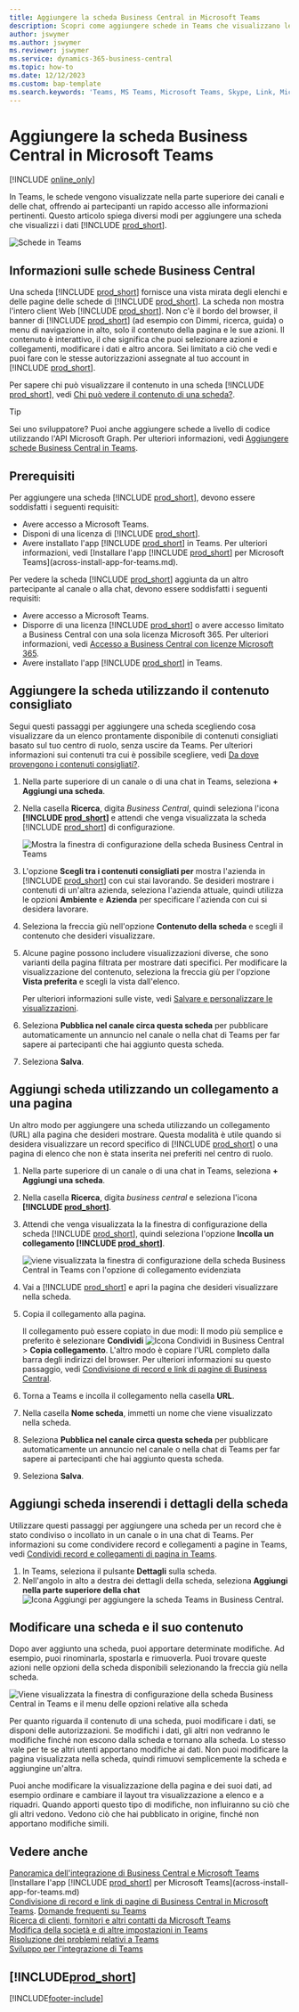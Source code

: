 ```yaml
---
title: Aggiungere la scheda Business Central in Microsoft Teams
description: Scopri come aggiungere schede in Teams che visualizzano le pagine Business Central.
author: jswymer
ms.author: jswymer
ms.reviewer: jswymer
ms.service: dynamics-365-business-central
ms.topic: how-to
ms.date: 12/12/2023
ms.custom: bap-template
ms.search.keywords: 'Teams, MS Teams, Microsoft Teams, Skype, Link, Microsoft 365, collaborate, collaboration, teamwork, share records, tab'
---
```


# Aggiungere la scheda Business Central in Microsoft Teams

[!INCLUDE [online_only](includes/online_only.md)]

In Teams, le schede vengono visualizzate nella parte superiore dei canali e delle chat, offrendo ai partecipanti un rapido accesso alle informazioni pertinenti. Questo articolo spiega diversi modi per aggiungere una scheda che visualizzi i dati [!INCLUDE [prod_short](includes/prod_short.md)].

![Schede in Teams](media/teams-tabs-border.png)

## Informazioni sulle schede Business Central

Una scheda [!INCLUDE [prod_short](includes/prod_short.md)] fornisce una vista mirata degli elenchi e delle pagine delle schede di [!INCLUDE [prod_short](includes/prod_short.md)]. La scheda non mostra l'intero client Web [!INCLUDE [prod_short](includes/prod_short.md)]. Non c'è il bordo del browser, il banner di [!INCLUDE [prod_short](includes/prod_short.md)] (ad esempio con Dimmi, ricerca, guida) o menu di navigazione in alto, solo il contenuto della pagina e le sue azioni. Il contenuto è interattivo, il che significa che puoi selezionare azioni e collegamenti, modificare i dati e altro ancora. Sei limitato a ciò che vedi e puoi fare con le stesse autorizzazioni assegnate al tuo account in [!INCLUDE [prod_short](includes/prod_short.md)].

Per sapere chi può visualizzare il contenuto in una scheda [!INCLUDE [prod_short](includes/prod_short.md)], vedi [Chi può vedere il contenuto di una scheda?](/dynamics365/business-central/teams-faq?tabs=tabs#who-can-view).

> [!TIP]
> Sei uno sviluppatore? Puoi anche aggiungere schede a livello di codice utilizzando l'API Microsoft Graph. Per ulteriori informazioni, vedi [Aggiungere schede Business Central in Teams](/dynamics365/business-central/dev-itpro/developer/devenv-develop-for-teams-tabs).  

## Prerequisiti

Per aggiungere una scheda [!INCLUDE [prod_short](includes/prod_short.md)], devono essere soddisfatti i seguenti requisiti:

- Avere accesso a Microsoft Teams.
- Disponi di una licenza di [!INCLUDE [prod_short](includes/prod_short.md)].
- Avere installato l'app [!INCLUDE [prod_short](includes/prod_short.md)] in Teams. Per ulteriori informazioni, vedi [Installare l'app [!INCLUDE [prod_short](includes/prod_short.md)] per Microsoft Teams](across-install-app-for-teams.md).

Per vedere la scheda [!INCLUDE [prod_short](includes/prod_short.md)] aggiunta da un altro partecipante al canale o alla chat, devono essere soddisfatti i seguenti requisiti:

- Avere accesso a Microsoft Teams.
- Disporre di una licenza [!INCLUDE [prod_short](includes/prod_short.md)] o avere accesso limitato a Business Central con una sola licenza Microsoft 365. Per ulteriori informazioni, vedi [Accesso a Business Central con licenze Microsoft 365](admin-access-with-m365-license.md).
- Avere installato l'app [!INCLUDE [prod_short](includes/prod_short.md)] in Teams.

## Aggiungere la scheda utilizzando il contenuto consigliato

Segui questi passaggi per aggiungere una scheda scegliendo cosa visualizzare da un elenco prontamente disponibile di contenuti consigliati basato sul tuo centro di ruolo, senza uscire da Teams. Per ulteriori informazioni sui contenuti tra cui è possibile scegliere, vedi [Da dove provengono i contenuti consigliati?](/dynamics365/business-central/teams-faq?tabs=tabs#where-does-the-recommended-content-come-from).

1. Nella parte superiore di un canale o di una chat in Teams, seleziona **+ Aggiungi una scheda**.
2. Nella casella **Ricerca**, digita *Business Central*, quindi seleziona l'icona **[!INCLUDE [prod_short](includes/prod_short.md)]** e attendi che venga visualizzata la scheda [!INCLUDE [prod_short](includes/prod_short.md)] di configurazione.

   ![Mostra la finestra di configurazione della scheda Business Central in Teams](media/teams-bc-tab-config-window.png)

3. L'opzione **Scegli tra i contenuti consigliati per** mostra l'azienda in [!INCLUDE [prod_short](includes/prod_short.md)] con cui stai lavorando. Se desideri mostrare i contenuti di un'altra azienda, seleziona l'azienda attuale, quindi utilizza le opzioni **Ambiente** e **Azienda** per specificare l'azienda con cui si desidera lavorare.
4. Seleziona la freccia giù nell'opzione **Contenuto della scheda** e scegli il contenuto che desideri visualizzare.

   <!-- The list shows all pages that are bookmarked on your role center in [!INCLUDE [prod_short](includes/prod_short.md)]. To learn more about the content that you can choose from, see [Where does the recommended content come from?](teams-faq.md#recommended-content).-->
5. Alcune pagine possono includere visualizzazioni diverse, che sono varianti della pagina filtrata per mostrare dati specifici. Per modificare la visualizzazione del contenuto, seleziona la freccia giù per l'opzione **Vista preferita** e scegli la vista dall'elenco.

   Per ulteriori informazioni sulle viste, vedi [Salvare e personalizzare le visualizzazioni](ui-views.md).
6. Seleziona **Pubblica nel canale circa questa scheda** per pubblicare automaticamente un annuncio nel canale o nella chat di Teams per far sapere ai partecipanti che hai aggiunto questa scheda.
7. Seleziona **Salva**.

## Aggiungi scheda utilizzando un collegamento a una pagina

Un altro modo per aggiungere una scheda utilizzando un collegamento (URL) alla pagina che desideri mostrare. Questa modalità è utile quando si desidera visualizzare un record specifico di [!INCLUDE [prod_short](includes/prod_short.md)] o una pagina di elenco che non è stata inserita nei preferiti nel centro di ruolo.

1. Nella parte superiore di un canale o di una chat in Teams, seleziona **+ Aggiungi una scheda**.
2. Nella casella **Ricerca**, digita *business central* e seleziona l'icona **[!INCLUDE [prod_short](includes/prod_short.md)]**.
3. Attendi che venga visualizzata la la finestra di configurazione della scheda [!INCLUDE [prod_short](includes/prod_short.md)], quindi seleziona l'opzione **Incolla un collegamento [!INCLUDE [prod_short](includes/prod_short.md)]**.

   ![viene visualizzata la finestra di configurazione della scheda Business Central in Teams con l'opzione di collegamento evidenziata](media/teams-bc-tab-config-window-page-link.png)
4. Vai a [!INCLUDE [prod_short](includes/prod_short.md)] e apri la pagina che desideri visualizzare nella scheda.
5. Copia il collegamento alla pagina.

   Il collegamento può essere copiato in due modi: Il modo più semplice e preferito è selezionare **Condividi** ![Icona Condividi in Business Central](media/share-icon.png) > **Copia collegamento**. L'altro modo è copiare l'URL completo dalla barra degli indirizzi del browser. Per ulteriori informazioni su questo passaggio, vedi [Condivisione di record e link di pagine di Business Central](across-working-with-teams.md).

6. Torna a Teams e incolla il collegamento nella casella **URL**.
7. Nella casella **Nome scheda**, immetti un nome che viene visualizzato nella scheda.
8. Seleziona **Pubblica nel canale circa questa scheda** per pubblicare automaticamente un annuncio nel canale o nella chat di Teams per far sapere ai partecipanti che hai aggiunto questa scheda.
9. Seleziona **Salva**.

## Aggiungi scheda inserendi i dettagli della scheda

Utilizzare questi passaggi per aggiungere una scheda per un record che è stato condiviso o incollato in un canale o in una chat di Teams. Per informazioni su come condividere record e collegamenti a pagine in Teams, vedi [Condividi record e collegamenti di pagina in Teams](across-working-with-teams.md).

1. In Teams, seleziona il pulsante **Dettagli** sulla scheda.
2. Nell'angolo in alto a destra dei dettagli della scheda, seleziona **Aggiungi nella parte superiore della chat** ![Icona Aggiungi per aggiungere la scheda Teams in Business Central](media/pin-teams.png).

## Modificare una scheda e il suo contenuto

Dopo aver aggiunto una scheda, puoi apportare determinate modifiche. Ad esempio, puoi rinominarla, spostarla e rimuoverla. Puoi trovare queste azioni nelle opzioni della scheda disponibili selezionando la freccia giù nella scheda.

![Viene visualizzata la finestra di configurazione della scheda Business Central in Teams e il menu delle opzioni relative alla scheda](media/teams-bc-tab-config-window-options.png)

Per quanto riguarda il contenuto di una scheda, puoi modificare i dati, se disponi delle autorizzazioni. Se modifichi i dati, gli altri non vedranno le modifiche finché non escono dalla scheda e tornano alla scheda. Lo stesso vale per te se altri utenti apportano modifiche ai dati. Non puoi modificare la pagina visualizzata nella scheda, quindi rimuovi semplicemente la scheda e aggiungine un'altra.

Puoi anche modificare la visualizzazione della pagina e dei suoi dati, ad esempio ordinare e cambiare il layout tra visualizzazione a elenco e a riquadri. Quando apporti questo tipo di modifiche, non influiranno su ciò che gli altri vedono. Vedono ciò che hai pubblicato in origine, finché non apportano modifiche simili.

## Vedere anche

[Panoramica dell'integrazione di Business Central e Microsoft Teams](across-teams-overview.md)  
[Installare l'app [!INCLUDE [prod_short](includes/prod_short.md)] per Microsoft Teams](across-install-app-for-teams.md)  
[Condivisione di record e link di pagine di Business Central in Microsoft Teams](across-working-with-teams.md).
[Domande frequenti su Teams](teams-faq.md)  
[Ricerca di clienti, fornitori e altri contatti da Microsoft Teams](across-search-contacts-teams.md)  
[Modifica della società e di altre impostazioni in Teams](across-teams-settings.md)  
[Risoluzione dei problemi relativi a Teams](admin-teams-troubleshooting.md)  
[Sviluppo per l'integrazione di Teams](/dynamics365/business-central/dev-itpro/developer/devenv-develop-for-teams)  

## [!INCLUDE[prod_short](includes/free_trial_md.md)]  

[!INCLUDE[footer-include](includes/footer-banner.md)]
